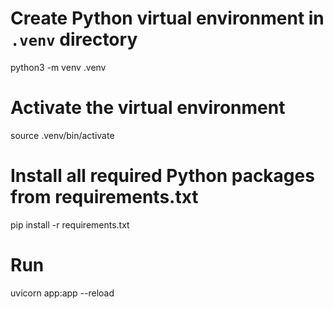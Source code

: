 # Create Python virtual environment in `.venv` directory
python3 -m venv .venv

# Activate the virtual environment
source .venv/bin/activate

# Install all required Python packages from requirements.txt
pip install -r requirements.txt

# Run
uvicorn app:app --reload
